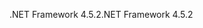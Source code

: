 <span data-ttu-id="e4b7b-101">.NET Framework 4.5.2</span><span class="sxs-lookup"><span data-stu-id="e4b7b-101">.NET Framework 4.5.2</span></span>